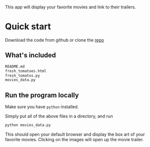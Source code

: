 This app will display your favorite movies and link to their trailers.

# Quick start

Download the code from github or clone the [repo](https://github.com/prodbuilder/udacity-nano-fullstack)

## What's included
```sh
README.md
fresh_tomatoes.html
fresh_tomatos.py
movies_data.py
```

## Run the program locally
Make sure you have `python` installed. 

Simply put all of the above files in a directory, and run
```sh
python movies_data.py
```

This should open your default browser and display the box art of your favorite movies. Clicking on the images will open up the movie trailer.
